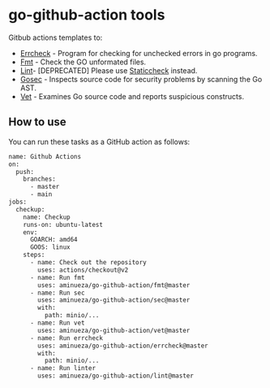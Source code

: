 # go-github-action tools

Gitbub actions templates to:

- [Errcheck](https://github.com/kisielk/errcheck) - Program for checking for unchecked errors in go programs.
- [Fmt](https://cs.opensource.google/go/go) - Check the GO unformated files.
- [Lint](https://github.com/golang/lint)- [DEPRECATED] Please use [Staticcheck](https://github.com/dominikh/go-tools) instead.
- [Gosec](https://github.com/securego/gosec) - Inspects source code for security problems by scanning the Go AST.
- [Vet](https://pkg.go.dev/cmd/vet) -  Examines Go source code and reports suspicious constructs.

## How to use

You can run these tasks as a GitHub action as follows:

```sh
name: Github Actions
on:
  push:
    branches:
      - master
      - main
jobs:
  checkup:
    name: Checkup
    runs-on: ubuntu-latest
    env:
      GOARCH: amd64
      GOOS: linux
    steps:
      - name: Check out the repository
        uses: actions/checkout@v2
      - name: Run fmt
        uses: aminueza/go-github-action/fmt@master
      - name: Run sec
        uses: aminueza/go-github-action/sec@master
        with:
          path: minio/...
      - name: Run vet
        uses: aminueza/go-github-action/vet@master
      - name: Run errcheck
        uses: aminueza/go-github-action/errcheck@master
        with:
          path: minio/...
      - name: Run linter
        uses: aminueza/go-github-action/lint@master

```